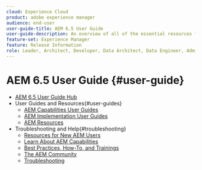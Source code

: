 ```yaml
---
cloud: Experience Cloud
product: adobe experience manager
audience: end-user
user-guide-title: AEM 6.5 User Guide
user-guide-description: An overview of all of the essential resources for understanding, installing, managing, and using AEM 6.5
feature-set: Experience Manager
feature: Release Information
role: Leader, Architect, Developer, Data Architect, Data Engineer, Administrator, Business Practitioner
---
```


# AEM 6.5 User Guide {#user-guide}

+ [AEM 6.5 User Guide Hub](home.md)
+ User Guides and Resources{#user-guides}
  + [AEM Capabilities User Guides](capabilities.md)
  + [AEM Implementation User Guides](implementation.md)
  + [AEM Resources](resources.md)
+ Troubleshooting and Help{#troubleshooting}
  + [Resources for New AEM Users](new.md)
  + [Learn About AEM Capabilities](learn.md)
  + [Best Practices, How-To, and Trainings](best-practice.md)
  + [The AEM Community](community.md)
  + [Troubleshooting](troubleshooting.md)
